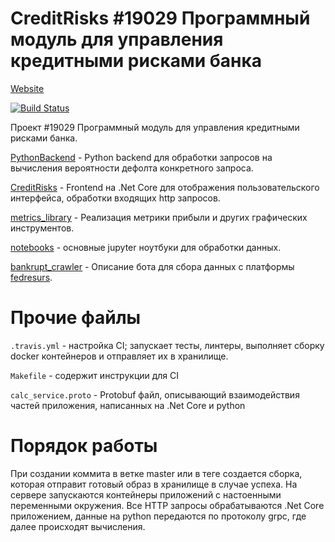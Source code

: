 # CreditRisks #19029 Программный модуль для управления кредитными рисками банка

[Website](http://credit-risks.asciishell.ru/)

[![Build Status](https://travis-ci.com/goo-goo-goo-joob/CreditRisks.svg?token=eht78Z7mqWPNCUpFTSub&branch=master)](https://travis-ci.com/goo-goo-goo-joob/CreditRisks)

Проект #19029 Программный модуль для управления кредитными рисками банка.

[PythonBackend](/PythonBackend) - Python backend для обработки запросов на вычисления вероятности дефолта конкретного запроса.

[CreditRisks](/CreditRisks) - Frontend на .Net Core для отображения пользовательского интерфейса, обработки входящих http запросов.

[metrics_library](/metrics_library) - Реализация метрики прибыли и других графических инструментов.

[notebooks](/notebooks) - основные jupyter ноутбуки для обработки данных.

[bankrupt_crawler](/bankrupt_crawler) - Описание бота для сбора данных с платформы [fedresurs](/https://bankrot.fedresurs.ru/).

# Прочие файлы

`.travis.yml` - настройка CI; запускает тесты, линтеры, выполняет сборку docker контейнеров и отправляет их в хранилище.

`Makefile` - содержит инструкции для CI

`calc_service.proto` - Protobuf файл, описывающий взаимодействия частей приложения, написанных на .Net Core и python

# Порядок работы

При создании коммита в ветке master или в теге создается сборка, которая отправит готовый образ в хранилище в случае успеха.
На сервере запускаются контейнеры приложений с настоенными переменными окружения.
Все HTTP запросы обрабатываются .Net Core приложением, данные на python передаются по протоколу grpc, где далее происходят вычисления.

